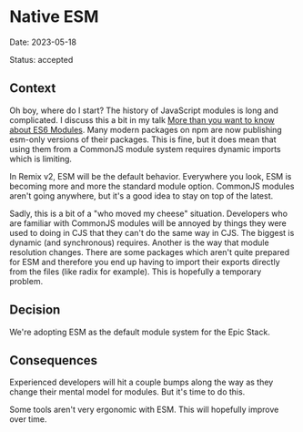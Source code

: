 # Native ESM

Date: 2023-05-18

Status: accepted

## Context

Oh boy, where do I start? The history of JavaScript modules is long and
complicated. I discuss this a bit in my talk
[More than you want to know about ES6 Modules](https://kentcdodds.com/talks/more-than-you-want-to-know-about-es-6-modules).
Many modern packages on npm are now publishing esm-only versions of their
packages. This is fine, but it does mean that using them from a CommonJS module
system requires dynamic imports which is limiting.

In Remix v2, ESM will be the default behavior. Everywhere you look, ESM is
becoming more and more the standard module option. CommonJS modules aren't going
anywhere, but it's a good idea to stay on top of the latest.

Sadly, this is a bit of a "who moved my cheese" situation. Developers who are
familiar with CommonJS modules will be annoyed by things they were used to doing
in CJS that they can't do the same way in CJS. The biggest is dynamic (and
synchronous) requires. Another is the way that module resolution changes. There
are some packages which aren't quite prepared for ESM and therefore you end up
having to import their exports directly from the files (like radix for example).
This is hopefully a temporary problem.

## Decision

We're adopting ESM as the default module system for the Epic Stack.

## Consequences

Experienced developers will hit a couple bumps along the way as they change
their mental model for modules. But it's time to do this.

Some tools aren't very ergonomic with ESM. This will hopefully improve over
time.

